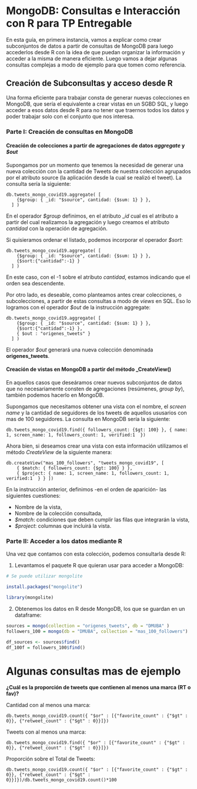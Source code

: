 # MongoDB: Consultas e Interacción con R para TP Entregable

En esta guía, en primera instancia, vamos a explicar como crear subconjuntos de datos a partir de consultas de MongoDB para luego accederlos desde R con la idea de que puedan organizar la información y acceder a la misma de manera eficiente. Luego vamos a dejar algunas consultas complejas a modo de ejemplo para que tomen como referencia.

## Creación de Subconsultas y acceso desde R

Una forma eficiente para trabajar consta de generar nuevas colecciones en MongoDB, que sería el equivalente a crear vistas en un SGBD SQL, y luego acceder a esos datos desde R para no tener que traernos todos los datos y poder trabajar solo con el conjunto que nos interesa.

### Parte I: Creación de consultas en MongoDB

#### Creación de colecciones a partir de agregaciones de datos _aggregate_ y _$out_
Supongamos por un momento que tenemos la necesidad de generar una nueva colección con la cantidad de Tweets de nuestra colección agrupados por el atributo source (la aplicación desde la cual se realizó el tweet).
La consulta sería la siguiente:
```mongodb
db.tweets_mongo_covid19.aggregate( [
    {$group: { _id: "$source", cantidad: {$sum: 1} } },
  ] )
```
En el operador _$group_ definimos, en el atributo __id_ cual es el atributo a partir del cual realizamos la agregación y luego creamos el atributo _cantidad_ con la operación de agregación.

Si quisieramos ordenar el listado, podemos incorporar el operador _$sort_:
```mongodb
db.tweets_mongo_covid19.aggregate( [
    {$group: { _id: "$source", cantidad: {$sum: 1} } },
    {$sort:{"cantidad":-1} }
  ] )
```

En este caso, con el -1 sobre el atributo _cantidad_, estamos indicando que el orden sea descendente.

Por otro lado, es deseable, como planteamos antes crear colecciones, o subcolecciones, a partir de estas consultas a modo de _views_ en SQL. Eso lo logramos con el operador _$out_ de la instrucción aggregate:
```mongodb
db.tweets_mongo_covid19.aggregate( [
    {$group: { _id: "$source", cantidad: {$sum: 1} } },
    {$sort:{"cantidad":-1} },
    { $out : "origenes_tweets" }
  ] )
```

El operador _$out_ generará una nueva colección denominada __origenes_tweets__.

#### Creación de vistas en MongoDB a partir del método _CreateView()

En aquellos casos que deseáramos crear nuevos subconjuntos de datos que no necesariamente consten de agregaciones (resúmenes, _group by_), también podemos hacerlo en MongoDB.

Supongamos que necesitamos obtener una vista con el nombre, el _screen name_ y la cantidad de seguidores de los tweets de aquellos ususarios con mas de 100 seguidores. La consulta en MongoDB sería la siguiente:
```mongodb
db.tweets_mongo_covid19.find({ followers_count: {$gt: 100} }, { name: 1, screen_name: 1, followers_count: 1, verified:1  })
```

Ahora bien, si deseamos crear una vista con esta información utilizamos el método _CreateView_ de la siguiente manera:
```mongodb
db.createView("mas_100_followers", "tweets_mongo_covid19", [ 
    { $match: { followers_count: {$gt: 100} } }, 
    { $project: { name: 1, screen_name: 1, followers_count: 1, verified:1  } } ])
```

En la instrucción anterior, definimos -en el orden de aparición- las siguientes cuestiones:
- Nombre de la vista,
- Nombre de la colección consultada,
- _$match_: condiciones que deben cumplir las filas que integrarán la vista,
- _$project_: columnas que incluirá la vista.


### Parte II: Acceder a los datos mediante R

Una vez que contamos con esta colección, podemos consultarla desde R:

1. Levantamos el paquete R que quieran usar para acceder a MongoDB:
```R
# Se puede utilizar mongolite

install.packages("mongolite")

library(mongolite)
```

2. Obtenemos los datos en R desde MongoDB, los que se guardan en un dataframe:
```R
sources = mongo(collection = "origenes_tweets", db = "DMUBA" )
followers_100 = mongo(db = "DMUBA", collection = "mas_100_followers")

df_sources <- sources$find()
df_100f = followers_100$find()
```

# Algunas consultas mas de ejemplo

__¿Cuál es la proporción de tweets que contienen al menos una marca (RT o fav)?__

Cantidad con al menos una marca:
```mongodb
db.tweets_mongo_covid19.count({ "$or" : [{"favorite_count" : {"$gt" : 0}}, {"retweet_count" : {"$gt" : 0}}]})
```

Tweets con al menos una marca:
```mongodb
db.tweets_mongo_covid19.find({ "$or" : [{"favorite_count" : {"$gt" : 0}}, {"retweet_count" : {"$gt" : 0}}]})
```

Proporción sobre el Total de Tweets:
```mongodb
db.tweets_mongo_covid19.count({ "$or" : [{"favorite_count" : {"$gt" : 0}}, {"retweet_count" : {"$gt" : 0}}]})/db.tweets_mongo_covid19.count()*100
```
